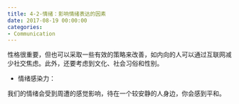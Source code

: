 ```yaml
---
title: 4-2-情绪：影响情绪表达的因素
date: 2017-08-19 00:00:00
categories:
- Communication
---
```

性格很重要，但也可以采取一些有效的策略来改善，如内向的人可以通过互联网减少社交焦虑。此外，还要考虑到文化、社会习俗和性别。

  

- 情绪感染力：  

我们的情绪会受到周遭的感觉影响，待在一个较安静的人身边，你会感到平和。  
